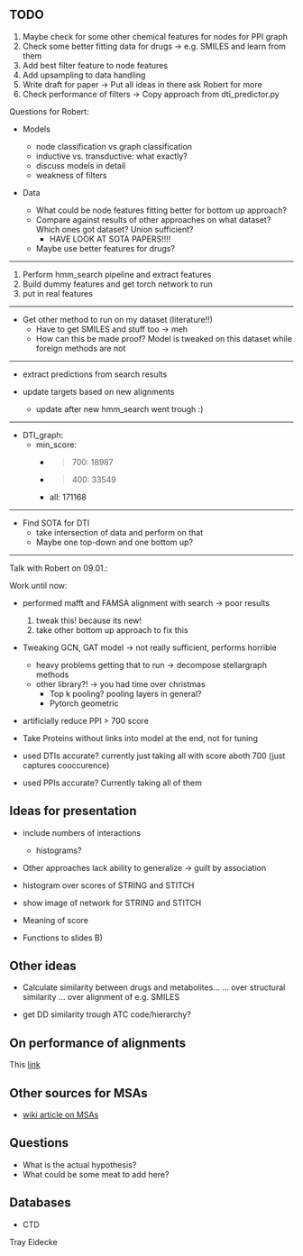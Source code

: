 ## TODO

1. Maybe check for some other chemical features for nodes for PPI graph 
2. Check some better fitting data for drugs -> e.g. SMILES and learn from them
3. Add best filter feature to node features
4. Add upsampling to data handling
5. Write draft for paper -> Put all ideas in there ask Robert for more
6. Check performance of filters -> Copy approach from dti\_predictor.py


Questions for Robert:
- Models
  - node classification vs graph classification
  - inductive vs. transductive: what exactly?
  - discuss models in detail
  - weakness of filters

- Data
  - What could be node features fitting better for bottom up approach?
  - Compare against results of other approaches on what dataset? Which ones got dataset? Union sufficient? 
    - HAVE LOOK AT SOTA PAPERS!!!!
  - Maybe use better features for drugs?
 


---------------------------------------------------

1. Perform hmm\_search pipeline and extract features
2. Build dummy features and get torch network to run
3. put in real features

---------------------------------------------------
- Get other method to run on my dataset (literature!!)
  - Have to get SMILES and stuff too -> meh
  - How can this be made proof? Model is tweaked on this dataset while foreign methods are not

----------------------------------------------------
- extract predictions from search results

- update targets based on new alignments
  - update after new hmm\_search went trough :)

---------------------------------------------------
- DTI\_graph:
  - min\_score:
    - > 700: 18987
    - > 400: 33549
    - all: 171168

---------------------------------------------------

- Find SOTA for DTI
  - take intersection of data and perform on that
  - Maybe one top-down and one bottom up?

--------------------------------------------------

Talk with Robert on 09.01.:

Work until now:
  - performed mafft and FAMSA alignment with search -> poor results
    1. tweak this! because its new!
    2. take other bottom up approach to fix this
  - Tweaking GCN, GAT model -> not really sufficient, performs horrible 
    - heavy problems getting that to run -> decompose stellargraph methods
    - other library?! -> you had time over christmas
      - Top k pooling? pooling layers in general?
      - Pytorch geometric

  - artificially reduce PPI > 700 score

  - Take Proteins without links into model at the end, not for tuning
  
  - used DTIs accurate? currently just taking all with score aboth 700 (just captures cooccurence)
  - used PPIs accurate? Currently taking all of them


## Ideas for presentation

- include numbers of interactions
  - histograms?
- Other approaches lack ability to generalize -> guilt by association

- histogram over scores of STRING and STITCH
- show image of network for STRING and STITCH
- Meaning of score 
- Functions to slides B)


## Other ideas

- Calculate similarity between drugs and metabolites...
	... over structural similarity
	... over alignment of e.g. SMILES

- get DD similarity trough ATC code/hierarchy?

## On performance of alignments

This [link](https://www.ebi.ac.uk/Tools/msa/)

## Other sources for MSAs

- [wiki article on MSAs](https://en.wikipedia.org/wiki/List_of_sequence_alignment_software#Multiple_sequence_alignment)

## Questions

- What is the actual hypothesis? 
- What could be some meat to add here?

## Databases

- CTD

Tray Eidecke

